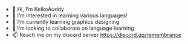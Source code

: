 - 👋 Hi, I’m KeikoAuddy
- 👀 I’m interested in learning various languages!
- 🌱 I’m currently learning graphics designing
- 💞️ I’m looking to collaborate on language learning
- 📫 Reach me on my discord server https://discord.gg/remembrance

<!---
KeikoAuddy/KeikoAuddy is a ✨ special ✨ repository because its `README.md` (this file) appears on your GitHub profile.
You can click the Preview link to take a look at your changes.
--->
